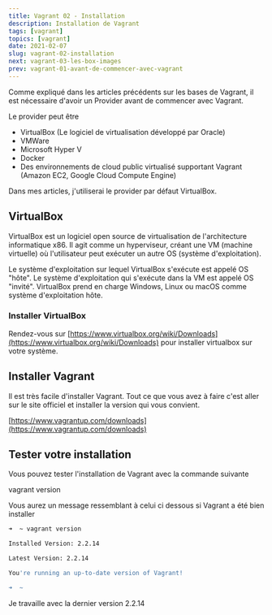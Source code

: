 ```yaml
---
title: Vagrant 02 - Installation
description: Installation de Vagrant
tags: [vagrant]
topics: [vagrant]
date: 2021-02-07
slug: vagrant-02-installation
next: vagrant-03-les-box-images
prev: vagrant-01-avant-de-commencer-avec-vagrant
---
```


Comme expliqué dans les articles précédents sur les bases de Vagrant, il est nécessaire d'avoir un Provider avant de commencer avec Vagrant.

Le provider peut être

- VirtualBox (Le logiciel de virtualisation développé par Oracle)
- VMWare
- Microsoft Hyper V
- Docker
- Des environnements de cloud public virtualisé supportant Vagrant (Amazon EC2, Google Cloud Compute Engine)

Dans mes articles, j'utiliserai le provider par défaut VirtualBox.

## VirtualBox

VirtualBox est un logiciel open source de virtualisation de l'architecture informatique x86. Il agit comme un hyperviseur, créant une VM (machine virtuelle) où l'utilisateur peut exécuter un autre OS (système d'exploitation).

Le système d'exploitation sur lequel VirtualBox s'exécute est appelé OS "hôte". Le système d'exploitation qui s'exécute dans la VM est appelé OS "invité". VirtualBox prend en charge Windows, Linux ou macOS comme système d'exploitation hôte.

### Installer VirtualBox

Rendez-vous sur [https://www.virtualbox.org/wiki/Downloads](https://www.virtualbox.org/wiki/Downloads) pour installer virtualbox sur votre système.

## Installer Vagrant

Il est très facile d'installer Vagrant. Tout ce que vous avez à faire c'est aller sur le site officiel et installer la version qui vous convient.

[https://www.vagrantup.com/downloads](https://www.vagrantup.com/downloads)

## Tester votre installation

Vous pouvez tester l'installation de Vagrant avec la commande suivante

vagrant version

Vous aurez un message ressemblant à celui ci dessous si Vagrant a été bien installer

```bash
➜  ~ vagrant version

Installed Version: 2.2.14

Latest Version: 2.2.14

You're running an up-to-date version of Vagrant!

➜  ~
```

Je travaille avec la dernier version 2.2.14
